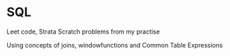 # SQL

Leet code, Strata Scratch problems from my practise

Using concepts of joins, windowfunctions and Common Table Expressions
